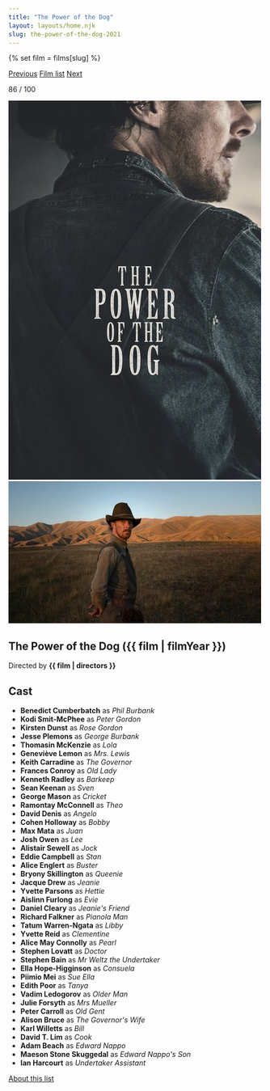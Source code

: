 ```yaml
---
title: "The Power of the Dog"
layout: layouts/home.njk
slug: the-power-of-the-dog-2021
---
```


{% set film = films[slug] %}

<nav class="films">
  <a class="prev" href="../the-french-dispatch-2021">Previous</a>
  <a href="../">Film list</a>
  <a class="next" href="../belfast-2021">Next</a>
</nav>

<p>86 / 100</p>

<article class="film">
  <div class="backdrop-and-poster">
    <img class="poster" src="../films/posters/the-power-of-the-dog-2021.jpg" alt="">
    <img class="backdrop" src="../films/backdrops/the-power-of-the-dog-2021.jpg" alt="">
  </div>

  <h1>The Power of the Dog ({{ film | filmYear }})</h1>

  <p class="director">
    Directed by <strong>{{ film | directors }}</strong>
  </p>


  <h2>
    Cast
  </h2>
  <ul>
            <li><strong>Benedict Cumberbatch</strong> as <em>Phil Burbank</em></li>
        <li><strong>Kodi Smit-McPhee</strong> as <em>Peter Gordon</em></li>
        <li><strong>Kirsten Dunst</strong> as <em>Rose Gordon</em></li>
        <li><strong>Jesse Plemons</strong> as <em>George Burbank</em></li>
        <li><strong>Thomasin McKenzie</strong> as <em>Lola</em></li>
        <li><strong>Geneviève Lemon</strong> as <em>Mrs. Lewis</em></li>
        <li><strong>Keith Carradine</strong> as <em>The Governor</em></li>
        <li><strong>Frances Conroy</strong> as <em>Old Lady</em></li>
        <li><strong>Kenneth Radley</strong> as <em>Barkeep</em></li>
        <li><strong>Sean Keenan</strong> as <em>Sven</em></li>
        <li><strong>George Mason</strong> as <em>Cricket</em></li>
        <li><strong>Ramontay McConnell</strong> as <em>Theo</em></li>
        <li><strong>David Denis</strong> as <em>Angelo</em></li>
        <li><strong>Cohen Holloway</strong> as <em>Bobby</em></li>
        <li><strong>Max Mata</strong> as <em>Juan</em></li>
        <li><strong>Josh Owen</strong> as <em>Lee</em></li>
        <li><strong>Alistair Sewell</strong> as <em>Jock</em></li>
        <li><strong>Eddie Campbell</strong> as <em>Stan</em></li>
        <li><strong>Alice Englert</strong> as <em>Buster</em></li>
        <li><strong>Bryony Skillington</strong> as <em>Queenie</em></li>
        <li><strong>Jacque Drew</strong> as <em>Jeanie</em></li>
        <li><strong>Yvette Parsons</strong> as <em>Hettie</em></li>
        <li><strong>Aislinn Furlong</strong> as <em>Evie</em></li>
        <li><strong>Daniel Cleary</strong> as <em>Jeanie's Friend</em></li>
        <li><strong>Richard Falkner</strong> as <em>Pianola Man</em></li>
        <li><strong>Tatum Warren-Ngata</strong> as <em>Libby</em></li>
        <li><strong>Yvette Reid</strong> as <em>Clementine</em></li>
        <li><strong>Alice May Connolly</strong> as <em>Pearl</em></li>
        <li><strong>Stephen Lovatt</strong> as <em>Doctor</em></li>
        <li><strong>Stephen Bain</strong> as <em>Mr Weltz the Undertaker</em></li>
        <li><strong>Ella Hope-Higginson</strong> as <em>Consuela</em></li>
        <li><strong>Piimio Mei</strong> as <em>Sue Ella</em></li>
        <li><strong>Edith Poor</strong> as <em>Tanya</em></li>
        <li><strong>Vadim Ledogorov</strong> as <em>Older Man</em></li>
        <li><strong>Julie Forsyth</strong> as <em>Mrs Mueller</em></li>
        <li><strong>Peter Carroll</strong> as <em>Old Gent</em></li>
        <li><strong>Alison Bruce</strong> as <em>The Governor's Wife</em></li>
        <li><strong>Karl Willetts</strong> as <em>Bill</em></li>
        <li><strong>David T. Lim</strong> as <em>Cook</em></li>
        <li><strong>Adam Beach</strong> as <em>Edward Nappo</em></li>
        <li><strong>Maeson Stone Skuggedal</strong> as <em>Edward Nappo's Son</em></li>
        <li><strong>Ian Harcourt</strong> as <em>Undertaker Assistant</em></li>
  </ul>
</article>
<footer>
  <a href="../about">About this list</a>
</footer>
